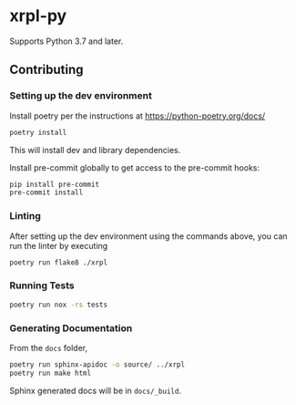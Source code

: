 # xrpl-py

Supports Python 3.7 and later.

## Contributing

### Setting up the dev environment

Install poetry per the instructions at https://python-poetry.org/docs/

```bash
poetry install
```

This will install dev and library dependencies.

Install pre-commit globally to get access to the pre-commit hooks:

```bash
pip install pre-commit
pre-commit install
```

### Linting

After setting up the dev environment using the commands above, you can run the linter
by executing

```bash
poetry run flake8 ./xrpl
```

### Running Tests

```bash
poetry run nox -rs tests
```

### Generating Documentation

From the `docs` folder,

```bash
poetry run sphinx-apidoc -o source/ ../xrpl
poetry run make html
```

Sphinx generated docs will be in `docs/_build`.
